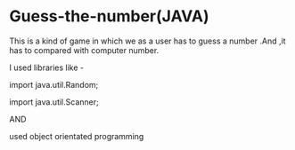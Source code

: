 # Guess-the-number(JAVA)
This is a kind of game in which we as a user has to guess a number .And ,it has to compared with computer number.


I used libraries like -


import java.util.Random;



import java.util.Scanner;  
 
  
 AND 
  
  
 used object orientated programming
